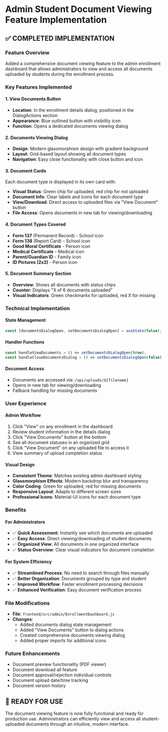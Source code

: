 # Admin Student Document Viewing Feature Implementation

## ✅ COMPLETED IMPLEMENTATION

### **Feature Overview**
Added a comprehensive document viewing feature to the admin enrollment dashboard that allows administrators to view and access all documents uploaded by students during the enrollment process.

### **Key Features Implemented**

#### **1. View Documents Button**
- **Location**: In the enrollment details dialog, positioned in the DialogActions section
- **Appearance**: Blue outlined button with visibility icon
- **Function**: Opens a dedicated documents viewing dialog

#### **2. Documents Viewing Dialog**
- **Design**: Modern glassmorphism design with gradient background
- **Layout**: Grid-based layout showing all document types
- **Navigation**: Easy close functionality with close button and icon

#### **3. Document Cards**
Each document type is displayed in its own card with:
- **Visual Status**: Green chip for uploaded, red chip for not uploaded
- **Document Info**: Clear labels and icons for each document type
- **View/Download**: Direct access to uploaded files via "View Document" button
- **File Access**: Opens documents in new tab for viewing/downloading

#### **4. Document Types Covered**
- **Form 137** (Permanent Record) - School icon
- **Form 138** (Report Card) - School icon  
- **Good Moral Certificate** - Person icon
- **Medical Certificate** - Medical icon
- **Parent/Guardian ID** - Family icon
- **ID Pictures (2x2)** - Person icon

#### **5. Document Summary Section**
- **Overview**: Shows all documents with status chips
- **Counter**: Displays "X of 6 documents uploaded"
- **Visual Indicators**: Green checkmarks for uploaded, red X for missing

### **Technical Implementation**

#### **State Management**
```javascript
const [documentsDialogOpen, setDocumentsDialogOpen] = useState(false);
```

#### **Handler Functions**
```javascript
const handleViewDocuments = () => setDocumentsDialogOpen(true);
const handleCloseDocumentsDialog = () => setDocumentsDialogOpen(false);
```

#### **Document Access**
- Documents are accessed via: `/api/uploads/${filename}`
- Opens in new tab for viewing/downloading
- Fallback handling for missing documents

### **User Experience**

#### **Admin Workflow**
1. Click "View" on any enrollment in the dashboard
2. Review student information in the details dialog
3. Click "View Documents" button at the bottom
4. See all document statuses in an organized grid
5. Click "View Document" on any uploaded file to access it
6. View summary of upload completion status

#### **Visual Design**
- **Consistent Theme**: Matches existing admin dashboard styling
- **Glassmorphism Effects**: Modern backdrop blur and transparency
- **Color Coding**: Green for uploaded, red for missing documents
- **Responsive Layout**: Adapts to different screen sizes
- **Professional Icons**: Material-UI icons for each document type

### **Benefits**

#### **For Administrators**
- ✅ **Quick Assessment**: Instantly see which documents are uploaded
- ✅ **Easy Access**: Direct viewing/downloading of student documents
- ✅ **Organized View**: All documents in one organized interface
- ✅ **Status Overview**: Clear visual indicators for document completion

#### **For System Efficiency**
- ✅ **Streamlined Process**: No need to search through files manually
- ✅ **Better Organization**: Documents grouped by type and student
- ✅ **Improved Workflow**: Faster enrollment processing decisions
- ✅ **Enhanced Verification**: Easy document verification process

### **File Modifications**
- **File**: `frontend/src/admin/EnrollmentDashboard.js`
- **Changes**: 
  - Added documents dialog state management
  - Added "View Documents" button to dialog actions
  - Created comprehensive documents viewing dialog
  - Added proper imports for additional icons

### **Future Enhancements**
- Document preview functionality (PDF viewer)
- Document download all feature
- Document approval/rejection individual controls
- Document upload date/time tracking
- Document version history

## 🎯 READY FOR USE

The document viewing feature is now fully functional and ready for production use. Administrators can efficiently view and access all student-uploaded documents through an intuitive, modern interface.
